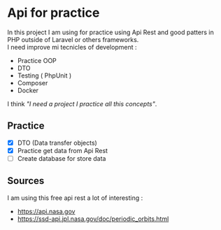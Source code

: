 # Api for practice 
In this project I am using for practice using Api Rest and good patters in PHP outside of Laravel or others frameworks. \
I need improve mi tecnicles of development : 

- Practice OOP
- DTO
- Testing ( PhpUnit )
- Composer
- Docker

I think _"I need a project I practice all this concepts"_.
## Practice
* [x] DTO (Data transfer objects)
* [x] Practice get data from Api Rest
* [ ] Create database for store data
## Sources
I am using this free api rest a lot of interesting : 
* https://api.nasa.gov
* https://ssd-api.jpl.nasa.gov/doc/periodic_orbits.html